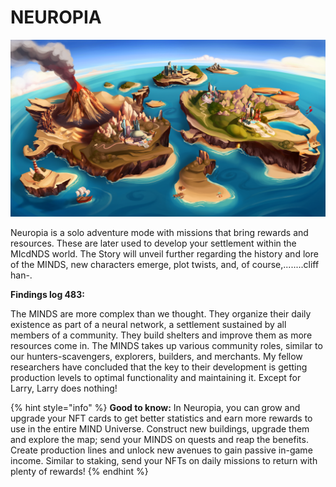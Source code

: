 # NEUROPIA

![](../../../.gitbook/assets/WorldMapSmall.png)

Neuropia is a solo adventure mode with missions that bring rewards and resources. These are later used to develop your settlement within the MIcdNDS world. The Story will unveil further regarding the history and lore of the MINDS, new characters emerge, plot twists, and, of course,........cliff han-.

**Findings log 483:**&#x20;

The MINDS are more complex than we thought. They organize their daily existence as part of a neural network, a settlement sustained by all members of a community. They build shelters and improve them as more resources come in. The MINDS takes up various community roles, similar to our hunters-scavengers, explorers, builders, and merchants. My fellow researchers have concluded that the key to their development is getting production levels to optimal functionality and maintaining it. Except for Larry, Larry does nothing!

{% hint style="info" %}
**Good to know:** In Neuropia, you can grow and upgrade your NFT cards to get better statistics and earn more rewards to use in the entire MIND Universe. Construct new buildings, upgrade them and explore the map; send your MINDS on quests and reap the benefits. Create production lines and unlock new avenues to gain passive in-game income. Similar to staking, send your NFTs on daily missions to return with plenty of rewards!
{% endhint %}
